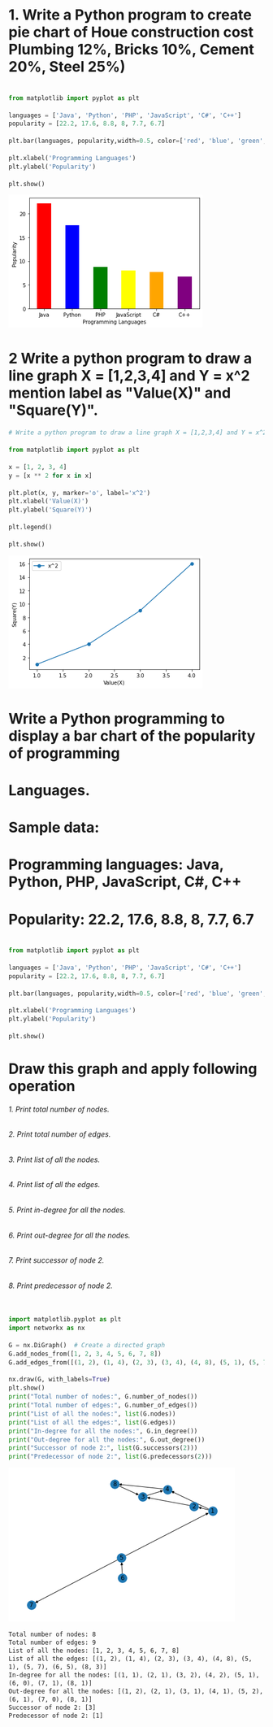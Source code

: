# 1. Write a Python program to create pie chart of Houe construction cost Plumbing 12%, Bricks 10%, Cement 20%, Steel 25%)


```python

from matplotlib import pyplot as plt

languages = ['Java', 'Python', 'PHP', 'JavaScript', 'C#', 'C++']
popularity = [22.2, 17.6, 8.8, 8, 7.7, 6.7]

plt.bar(languages, popularity,width=0.5, color=['red', 'blue', 'green', 'yellow', 'orange', 'purple'])

plt.xlabel('Programming Languages')
plt.ylabel('Popularity')

plt.show()

```


    
![png](output_1_0.png)
    


# 2 Write a python program to draw a line graph X = [1,2,3,4] and Y = x^2 mention label as "Value(X)" and "Square(Y)".



```python
# Write a python program to draw a line graph X = [1,2,3,4] and Y = x^2 mention label as "Value(X)" and "Square(Y)".

from matplotlib import pyplot as plt

x = [1, 2, 3, 4]
y = [x ** 2 for x in x]

plt.plot(x, y, marker='o', label='x^2')
plt.xlabel('Value(X)')
plt.ylabel('Square(Y)')

plt.legend()

plt.show()

```


    
![png](output_3_0.png)
    


# Write a Python programming to display a bar chart of the popularity of programming
# Languages.
# Sample data:
# Programming languages: Java, Python, PHP, JavaScript, C#, C++
# Popularity: 22.2, 17.6, 8.8, 8, 7.7, 6.7



```python

from matplotlib import pyplot as plt

languages = ['Java', 'Python', 'PHP', 'JavaScript', 'C#', 'C++']
popularity = [22.2, 17.6, 8.8, 8, 7.7, 6.7]

plt.bar(languages, popularity,width=0.5, color=['red', 'blue', 'green', 'yellow', 'orange', 'purple'])

plt.xlabel('Programming Languages')
plt.ylabel('Popularity')

plt.show()

```

# Draw this graph and apply following operation
###### 1. Print total number of nodes.
###### 2. Print total number of edges.
###### 3. Print list of all the nodes.
###### 4. Print list of all the edges.
###### 5. Print in-degree for all the nodes.
###### 6. Print out-degree for all the nodes.
###### 7. Print successor of node 2.
###### 8. Print predecessor of node 2.



```python

import matplotlib.pyplot as plt
import networkx as nx

G = nx.DiGraph()  # Create a directed graph
G.add_nodes_from([1, 2, 3, 4, 5, 6, 7, 8])
G.add_edges_from([(1, 2), (1, 4), (2, 3), (3, 4), (4, 8), (5, 1), (5, 7), (6, 5), (8, 3)])

nx.draw(G, with_labels=True)
plt.show()
print("Total number of nodes:", G.number_of_nodes())
print("Total number of edges:", G.number_of_edges())
print("List of all the nodes:", list(G.nodes))
print("List of all the edges:", list(G.edges))
print("In-degree for all the nodes:", G.in_degree())
print("Out-degree for all the nodes:", G.out_degree())
print("Successor of node 2:", list(G.successors(2)))
print("Predecessor of node 2:", list(G.predecessors(2)))

```


    
![png](output_7_0.png)
    


    Total number of nodes: 8
    Total number of edges: 9
    List of all the nodes: [1, 2, 3, 4, 5, 6, 7, 8]
    List of all the edges: [(1, 2), (1, 4), (2, 3), (3, 4), (4, 8), (5, 1), (5, 7), (6, 5), (8, 3)]
    In-degree for all the nodes: [(1, 1), (2, 1), (3, 2), (4, 2), (5, 1), (6, 0), (7, 1), (8, 1)]
    Out-degree for all the nodes: [(1, 2), (2, 1), (3, 1), (4, 1), (5, 2), (6, 1), (7, 0), (8, 1)]
    Successor of node 2: [3]
    Predecessor of node 2: [1]
    


```python

```

